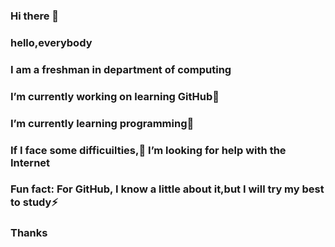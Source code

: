 ### Hi there 👋
### hello,everybody
### I am a freshman in department of computing
### I’m currently working on learning GitHub🔭
### I’m currently learning programming🌱
### If I face some difficuilties,🤔 I’m looking for help with the Internet
### Fun fact: For GitHub,	I know a little about it,but I will try my best to study⚡
### Thanks
<!--
**ningning-zi/ningning-zi** is a ✨ _special_ ✨ repository because its `README.md` (this file) appears on your GitHub profile.

Here are some ideas to get you started:

- 🔭 I’m currently working on learning GitHub
- 🌱 I’m currently learning programming
- I am a freshman in department of computing
- 🤔 I’m looking for help with the Internet
- ⚡ Fun fact: For GitHub,	I know a little about it,but I will try my best to study
-->
